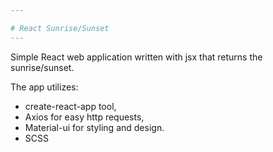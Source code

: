 ```yaml
---

# React Sunrise/Sunset
---
```


Simple React web application written with jsx that returns the sunrise/sunset. 

The app utilizes:

- create-react-app tool,
- Axios for easy http requests,
- Material-ui for styling and design.
- SCSS